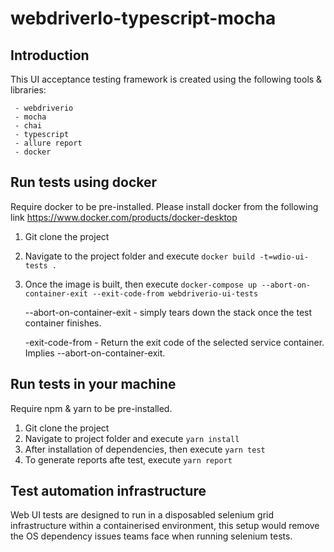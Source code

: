 # webdriverIo-typescript-mocha

## Introduction
 
   This UI acceptance testing framework is created using the following tools & libraries:
   
     - webdriverio
     - mocha
     - chai
     - typescript
     - allure report
     - docker
     
## Run tests using docker
   Require docker to be pre-installed. Please install docker from the following link https://www.docker.com/products/docker-desktop
   1. Git clone the project
   2. Navigate to the project folder and execute ``docker build -t=wdio-ui-tests .``
   3. Once the image is built, then execute 
      ``docker-compose up --abort-on-container-exit --exit-code-from webdriverio-ui-tests``
      
      --abort-on-container-exit - simply tears down the stack once the test container finishes. 
      
      -exit-code-from - Return the exit code of the selected service container. Implies --abort-on-container-exit.
      
## Run tests in your machine

   Require npm & yarn to be pre-installed.
   1. Git clone the project
   2. Navigate to project folder and execute ``yarn install``
   3. After installation of dependencies, then execute ``yarn test``
   4. To generate reports afte test, execute ``yarn report``
    
## Test automation infrastructure
   Web UI tests are designed to run in a disposabled selenium grid infrastructure within a containerised environment, this setup would
   remove the OS dependency issues teams face when running selenium tests.

